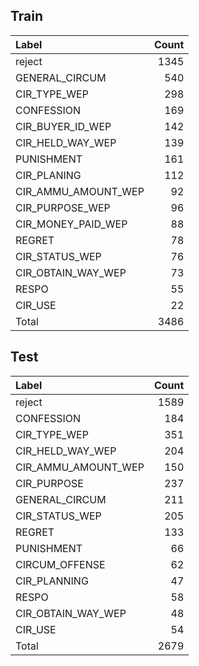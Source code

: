 	
Train
--
|    Label            |   Count |
|:--------------------|--------:|
| reject              |    1345 |
| GENERAL_CIRCUM      |     540 |
| CIR_TYPE_WEP        |     298 |
| CONFESSION          |     169 |
| CIR_BUYER_ID_WEP    |     142 |
| CIR_HELD_WAY_WEP    |     139 |
| PUNISHMENT          |     161 |
| CIR_PLANING             |     112 |
| CIR_AMMU_AMOUNT_WEP |      92 |
| CIR_PURPOSE_WEP             |      96 |
| CIR_MONEY_PAID_WEP  |      88 |
| REGRET              |      78 |
| CIR_STATUS_WEP      |      76 |
| CIR_OBTAIN_WAY_WEP  |      73 |
| RESPO               |      55 |
| CIR_USE             |      22 |
|Total                | 3486    |

Test
--
|     Label           |    Count |
|:--------------------|-----:|
| reject              | 1589 |
| CONFESSION          |  184 |
| CIR_TYPE_WEP        |  351 |
| CIR_HELD_WAY_WEP    |  204 |
| CIR_AMMU_AMOUNT_WEP |  150 |
| CIR_PURPOSE         |  237 |
| GENERAL_CIRCUM      |  211 |
| CIR_STATUS_WEP      |  205 |
| REGRET              |  133 |
| PUNISHMENT          |   66 |
| CIRCUM_OFFENSE      |   62 |
| CIR_PLANNING        |   47 |
| RESPO               |   58 |
| CIR_OBTAIN_WAY_WEP  |   48 |
| CIR_USE             |   54 |
| Total               | 2679 |
